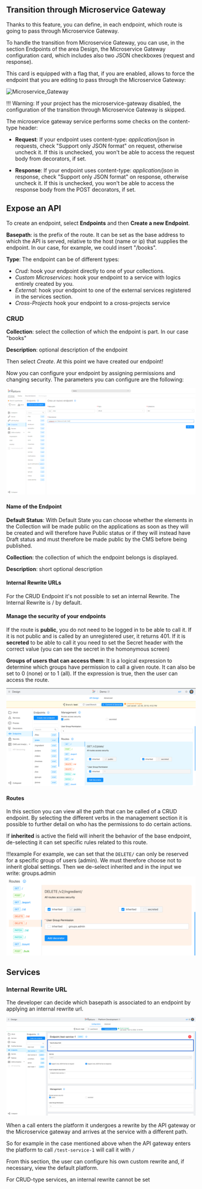 ## Transition through Microservice Gateway   

Thanks to this feature, you can define, in each endpoint, which route is going to pass through Microservice Gateway.

To handle the transition from Microservice Gateway, you can use, in the section Endpoints of the area Design, the Microservice Gateway configuration card, which includes also two JSON checkboxes (request and response).   

This card is equipped with a flag that, if you are enabled, allows to force the endpoint that you are editing to pass through the Microservice Gateway:

![Microservice_Gateway](img/Microservice_Gateway.png)

!!! Warning: If your project has the microservice-gateway disabled, the configuration of the transition through Microservice Gateway is skipped.
   
The microservice gateway service performs some checks on the content-type header:

* **Request**: If your endpoint uses content-type: *application/json* in requests, check      "Support only JSON format" on request, otherwise uncheck it. If this is unchecked, you won't be able to access the request body from decorators, if set.

* **Response**: If your endpoint uses content-type: *application/json* in response, check "Support only JSON format" on response, otherwise uncheck it. If this is unchecked, you won't be able to access the response body from the POST decorators, if set.


## Expose an API

To create an endpoint, select **Endpoints** and then **Create a new Endpoint**.

**Basepath**: is the prefix of the route. It can be set as the base address to which the API is served, relative to the host (name or ip) that supplies the endpoint. In our case, for example, we could insert "/books".

**Type**: The endpoint can be of different types:

* *Crud*: hook your endpoint directly to one of your collections.
* *Custom Microservices*: hook your endpoint to a service with logics entirely created by you.
* *External*: hook your endpoint to one of the external services registered in the services section.  
* *Cross-Projects* hook your endpoint to a cross-projects service


### CRUD

**Collection**: select the collection of which the endpoint is part. In our case "books"

**Description**: optional description of the endpoint

Then select *Create*.
At this point we have created our endpoint!

Now you can configure your endpoint by assigning permissions and changing security.
The parameters you can configure are the following:

![crea-nuovo-endpoint](img/crea_endpoint.PNG)

#### Name of the Endpoint
**Default Status**: With Default State you can choose whether the elements in the Collection will be made public on the applications as soon as they will be created and will therefore have Public status or if they will instead have Draft status and must therefore be made public by the CMS before being published.

**Collection**: the collection of which the endpoint belongs is displayed.

**Description**: short optional description

#### Internal Rewrite URLs

For the CRUD Endpoint it's not possible to set an internal Rewrite.
The Internal Rewrite is / by default.

#### Manage the security of your endpoints
If the route is **public**, you do not need to be logged in to be able to call it. If it is not public and is called by an unregistered user, it returns 401.
If it is **secreted** to be able to call it you need to set the Secret header with the correct value (you can see the secret in the homonymous screen)

**Groups of users that can access them**: It is a logical expression to determine which groups have permission to call a given route. It can also be set to 0 (none) or to 1 (all). If the expression is true, then the user can access the route.

![sicurezza_endpoint](img/endpoint.png)


#### Routes
In this section you can view all the path that can be called of a CRUD endpoint. By selecting the different verbs in the management section it is possible to further detail on who has the permissions to do certain actions.

If **inherited** is active the field will inherit the behavior of the base endpoint, de-selecting it can set specific rules related to this route.


!!!example
     For example, we can set that the `DELETE/` can only be reserved for a specific group of users (admin).
     We must therefore choose not to inherit global settings. Then we de-select inherited and in the input we write: groups.admin
     ![](img/example-endpoints.png)

## Services

### Internal Rewrite URL

The developer can decide which basepath is associated to an endpoint by applying an internal rewrite url.

![rewrite-url](img/rewrite-url.png)

When a call enters the platform it undergoes a rewrite by the API gateway or the Microservice gateway and arrives at the service with a different path.

So for example in the case mentioned above when the API gateway enters the platform to call `/test-service-1` will call it with `/`

From this section, the user can configure his own custom rewrite and, if necessary, view the default platform.

For CRUD-type services, an internal rewrite cannot be set
